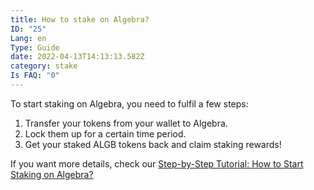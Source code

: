 ```yaml
---
title: How to stake on Algebra?
ID: "25"
Lang: en
Type: Guide
date: 2022-04-13T14:13:13.582Z
category: stake
Is FAQ: "0"
---
```

To start staking on Algebra, you need to fulfil a few steps:

1. Transfer your tokens from your wallet to Algebra.
2. Lock them up for a certain time period. 
3. Get your staked ALGB tokens back and claim staking rewards!

If you want more details, check our [Step-by-Step Tutorial: How to Start Staking on Algebra?](https://medium.com/@crypto_algebra/we-are-thrilled-to-announce-a-brand-new-feature-on-the-algebra-dex-algb-staking-is-almost-here-b6480b0d8f2f)
